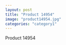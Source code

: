 ```yaml
---
layout: post
title: "Product 14954"
image: "product14954.jpg"
categories: "category1"
---
```

Product 14954
